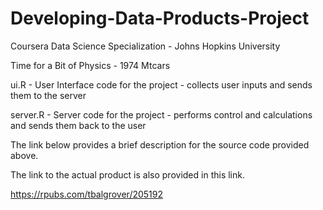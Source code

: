 # Developing-Data-Products-Project
 Coursera Data Science Specialization - Johns Hopkins University
 
Time for a Bit of Physics - 1974 Mtcars

ui.R - User Interface code for the project - collects user inputs and sends them to the server

server.R - Server code for the project - performs control and calculations and sends them back to the user

The link below provides a brief description for the source code provided above.

The link to the actual product is also provided in this link.

https://rpubs.com/tbalgrover/205192
